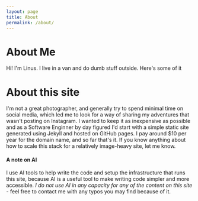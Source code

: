 ```yaml
---
layout: page
title: About
permalink: /about/
---
```


# About Me

Hi! I'm Linus. I live in a van and do dumb stuff outside. Here's some of it

# About this site
I'm not a great photographer, and generally try to spend minimal time on social media, which led me to look for a way of sharing my adventures that wasn't posting on Instagram. I wanted to keep it as inexpensive as possible and as a Software Enginner by day figured I'd start with a simple static site generated using Jekyll and hosted on GitHub pages. I pay around $10 per year for the domain name, and so far that's it. If you know anything about how to scale this stack for a relatively image-heavy site, let me know.

#### A note on AI
I use AI tools to help write the code and setup the infrastructure that runs this site, because AI is a useful tool to make writing code simpler and more accessible. _I do not use AI in any capacity for any of the content on this site_ - feel free to contact me with any typos you may find because of it. 

